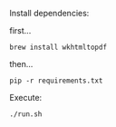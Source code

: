 Install dependencies:

first...

```shell
brew install wkhtmltopdf
```

then...

```shell
pip -r requirements.txt
```

Execute:

```shell
./run.sh
```
